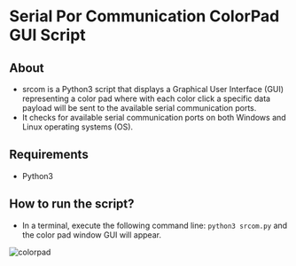 # Serial Por Communication ColorPad GUI Script

## About
- srcom is a Python3 script that displays a Graphical User Interface (GUI) representing a color pad where with each color click a specific data payload will be sent to the available serial communication ports.
- It checks for available serial communication ports on both Windows and Linux operating systems (OS).

## Requirements
- Python3

## How to run the script?
- In a terminal, execute the following command line: `python3 srcom.py` and the color pad window GUI will appear.

![colorpad](https://user-images.githubusercontent.com/86275885/122927620-0ece5f80-d337-11eb-9927-d7d8bb3617df.png)


